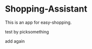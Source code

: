 Shopping-Assistant
==================

This is an app for easy-shopping.

test by picksomething

add again
